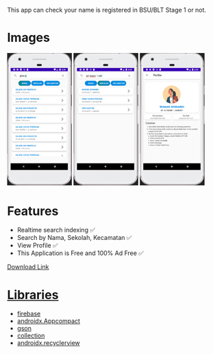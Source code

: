 This app can check your name is registered in BSU/BLT Stage 1 or not.

# Images
<p float="left">
  <img src="/images/android1.PNG"  width="30%"" /> 
  <img src="/images/android2.PNG"  width="30%" />
   <img src="/images/android3.PNG"  width="30%" />

# Features
* Realtime search indexing ✅
* Search by Nama, Sekolah, Kecamatan ✅
* View Profile ✅
* This Application is Free and 100% Ad Free ✅


<a href= "https://github.com/systemcalls-null/CEK-BSU-BLT-GURU/raw/main/CEK%20BSU%20GURU.apk">Download Link <br/>
  
  
# Libraries
* firebase
* androidx.Appcompact
* gson
* collection
* androidx.recyclerview
